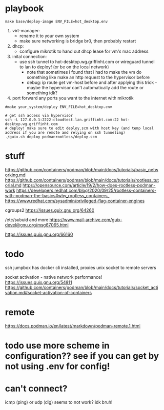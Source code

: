 # playbook

```
make base/deploy-image ENV_FILE=hot_desktop.env
```

1. virt-manager:
    - rename it to your own system
    - make sure networking is bridge br0, then probably restart
3. dhcp:
    - configure mikrotik to hand out dhcp lease for vm's mac address
4. inital connection:
    - use ssh tunnel to hot-desktop.wg.griffinht.com or wireguard tunnel to lan to deploy! (or be on the local network)
        - note that sometimes i found that i had to make the vm do something like make an http request to the hypervisor before
        - debug: ip route get vm-host before and after applying this trick - maybe the hypervisor can't automatically add the route or something idk?
5. port forward any ports you want to the internet with mikrotik

```
#make your_system/deploy ENV_FILE=hot_desktop.env

# get ssh access via hypervisor
ssh -L 127.0.0.1:2222:cloudtest.lan.griffinht.com:22 hot-desktop.wg.griffinht.com
# deploy! make sure to edit deploy.scm with host key (and temp local address if you are remote and relying on ssh tunneling)
./guix.sh deploy podmanrootless/deploy.scm
```

# stuff

https://github.com/containers/podman/blob/main/docs/tutorials/basic_networking.md
https://github.com/containers/podman/blob/main/docs/tutorials/rootless_tutorial.md
https://opensource.com/article/19/2/how-does-rootless-podman-work
https://developers.redhat.com/blog/2020/09/25/rootless-containers-with-podman-the-basics#why_rootless_containers_
https://www.redhat.com/sysadmin/privileged-flag-container-engines

cgroups2
https://issues.guix.gnu.org/64260

/etc/subuid and more
https://www.mail-archive.com/guix-devel@gnu.org/msg67065.html



https://issues.guix.gnu.org/66160

# todo
ssh jumpbox
has docker cli installed, proxies unix socket to remote servers

socket activation - native network performance!
https://issues.guix.gnu.org/54811
https://github.com/containers/podman/blob/main/docs/tutorials/socket_activation.md#socket-activation-of-containers


# remote
https://docs.podman.io/en/latest/markdown/podman-remote.1.html


# todo use more scheme in configuration?? see if you can get by not using .env for config!

# can't connect?
icmp (ping) or udp (dig) seems to not work?
idk bruh!
